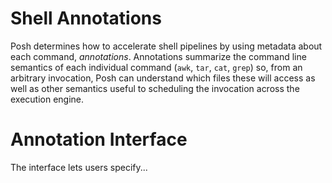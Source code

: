 # Shell Annotations
Posh determines how to accelerate shell pipelines by using metadata about each
command, _annotations_.
Annotations summarize the command line semantics of each
individual command (`awk`, `tar`, `cat`, `grep`) so, from an arbitrary
invocation, Posh can understand which
files these will access as well as other semantics useful to scheduling the
invocation across the execution engine.

# Annotation Interface
The interface lets users specify...


